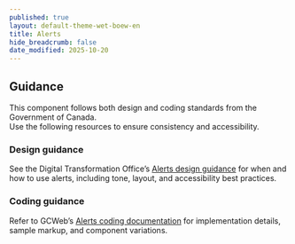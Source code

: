 ```yaml
---
published: true
layout: default-theme-wet-boew-en
title: Alerts
hide_breadcrumb: false
date_modified: 2025-10-20
---
```


## Guidance
This component follows both design and coding standards from the Government of Canada.  
Use the following resources to ensure consistency and accessibility.

### Design guidance
See the Digital Transformation Office’s [Alerts design guidance](https://design.canada.ca/common-design-patterns/contextual-alerts.html) for when and how to use alerts, including tone, layout, and accessibility best practices.

### Coding guidance
Refer to GCWeb’s [Alerts coding documentation](https://wet-boew.github.io/GCWeb/common/alert/alerts-en.html) for implementation details, sample markup, and component variations.
